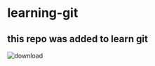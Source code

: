 # learning-git

## this repo was added to learn git


![download](https://user-images.githubusercontent.com/108417270/183940285-08c910cf-30ee-416c-b0f9-b1a290a219e9.png)
